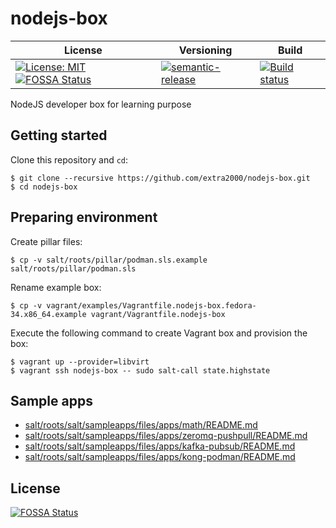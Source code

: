 # nodejs-box

| License | Versioning | Build |
| ------- | ---------- | ----- |
| [![License: MIT](https://img.shields.io/badge/License-MIT-yellow.svg)](https://opensource.org/licenses/MIT) [![FOSSA Status](https://app.fossa.com/api/projects/git%2Bgithub.com%2Fextra2000%2Fnodejs-box.svg?type=shield)](https://app.fossa.com/projects/git%2Bgithub.com%2Fextra2000%2Fnodejs-box?ref=badge_shield) | [![semantic-release](https://img.shields.io/badge/%20%20%F0%9F%93%A6%F0%9F%9A%80-semantic--release-e10079.svg)](https://github.com/semantic-release/semantic-release) | [![Build status](https://ci.appveyor.com/api/projects/status/57d32bgoimmd65n9/branch/master?svg=true)](https://ci.appveyor.com/project/nikAizuddin/nodejs-box/branch/master) |

NodeJS developer box for learning purpose


## Getting started

Clone this repository and `cd`:
```
$ git clone --recursive https://github.com/extra2000/nodejs-box.git
$ cd nodejs-box
```


## Preparing environment

Create pillar files:
```
$ cp -v salt/roots/pillar/podman.sls.example salt/roots/pillar/podman.sls
```

Rename example box:
```
$ cp -v vagrant/examples/Vagrantfile.nodejs-box.fedora-34.x86_64.example vagrant/Vagrantfile.nodejs-box
```

Execute the following command to create Vagrant box and provision the box:
```
$ vagrant up --provider=libvirt
$ vagrant ssh nodejs-box -- sudo salt-call state.highstate
```


## Sample apps

* [salt/roots/salt/sampleapps/files/apps/math/](salt/roots/salt/sampleapps/files/apps/math/)[README.md](salt/roots/salt/sampleapps/files/apps/math/README.md)
* [salt/roots/salt/sampleapps/files/apps/zeromq-pushpull/](salt/roots/salt/sampleapps/files/apps/zeromq-pushpull/)[README.md](salt/roots/salt/sampleapps/files/apps/zeromq-pushpull/README.md)
* [salt/roots/salt/sampleapps/files/apps/kafka-pubsub/](salt/roots/salt/sampleapps/files/apps/kafka-pubsub/)[README.md](salt/roots/salt/sampleapps/files/apps/kafka-pubsub/README.md)
* [salt/roots/salt/sampleapps/files/apps/kong-podman/](salt/roots/salt/sampleapps/files/apps/kong-podman/)[README.md](salt/roots/salt/sampleapps/files/apps/kong-podman/README.md)


## License

[![FOSSA Status](https://app.fossa.com/api/projects/git%2Bgithub.com%2Fextra2000%2Fnodejs-box.svg?type=large)](https://app.fossa.com/projects/git%2Bgithub.com%2Fextra2000%2Fnodejs-box?ref=badge_large)
